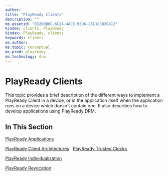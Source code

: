 ```yaml
---
author: 
title: "PlayReady Clients"
description: ""
ms.assetid: "83200B8C-6C24-4ACE-95D6-28C1C5B3C412"
kindex: clients, PlayReady
kindex: PlayReady, clients
keywords: clients
ms.author: 
ms.topic: conceptual
ms.prod: playready
ms.technology: drm
---
```



# PlayReady Clients
This topic provides a brief description of the different ways to implement a PlayReady Client in a device, or in the application itself when the application runs on a device which doesn't contain one. It also describes how to develop applications using PlayReady DRM.


## In This Section

[PlayReady Applications](client-applications.md)

[PlayReady Client Architectures](client-architectures.md)
 
[PlayReady Trusted Clocks](trusted-clocks.md) 

[PlayReady Individualization](individualization.md) 

[PlayReady Revocation](revocation.md) 
